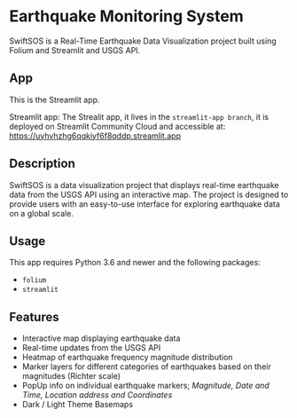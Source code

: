 # Earthquake Monitoring System

SwiftSOS is a Real-Time Earthquake Data Visualization project built using Folium and Streamlit and USGS API.


## App

This is the Streamlit app. 

Streamlit app: The Strealit app, it lives in the `streamlit-app branch`, it is deployed on Streamlit Community Cloud and accessible at: <https://uyhvhzhg6qqkiyf6f8qddp.streamlit.app>



## Description

SwiftSOS is a data visualization project that displays real-time earthquake data from the USGS API using an interactive map. The project is designed to provide users with an easy-to-use interface for exploring earthquake data on a global scale.

## Usage

This app requires Python 3.6 and newer and the following packages:

- `folium`
- `streamlit`

## Features

- Interactive map displaying earthquake data
- Real-time updates from the USGS API
- Heatmap of earthquake frequency magnitude distribution
- Marker layers for different categories of earthquakes based on their magnitudes (Richter scale)
- PopUp info on individual earthquake markers; *Magnitude, Date and Time, Location address and Coordinates*
- Dark / Light Theme Basemaps
